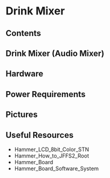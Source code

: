 # Drink Mixer
## Contents
## Drink Mixer (Audio Mixer)
## Hardware
## Power Requirements
## Pictures
## Useful Resources
* Hammer_LCD_8bit_Color_STN
* Hammer_How_to_JFFS2_Root
* Hammer_Board
* Hammer_Board_Software_System
